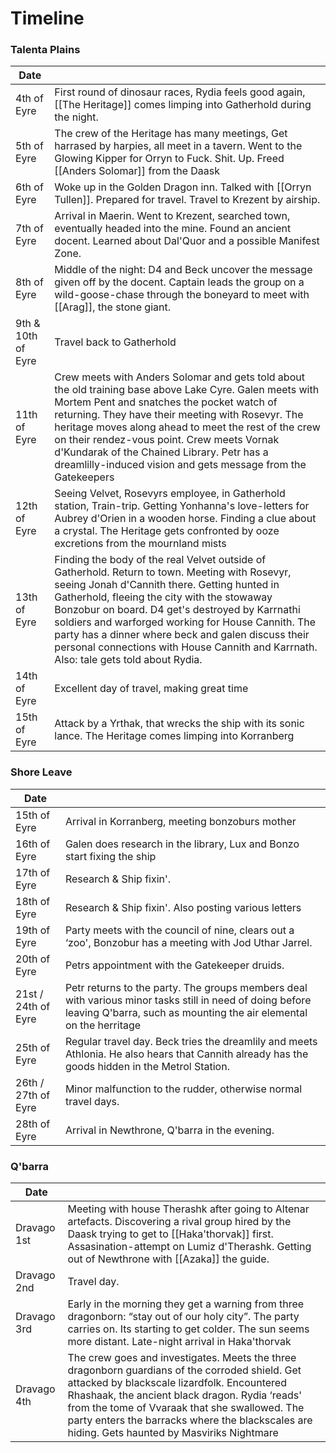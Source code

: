 # Timeline

### Talenta Plains

| Date | |
|-----|-----|
| 4th of Eyre | First round of dinosaur races, Rydia feels good again, [[The Heritage]] comes limping into Gatherhold during the night. |
| 5th of Eyre | The crew of the Heritage has many meetings, Get harrased by harpies, all meet in a tavern. Went to the Glowing Kipper for Orryn to Fuck. Shit. Up. Freed [[Anders Solomar]] from the Daask |
| 6th of Eyre | Woke up in the Golden Dragon inn. Talked with [[Orryn Tullen]]. Prepared for travel. Travel to Krezent by airship. |
| 7th of Eyre | Arrival in Maerin. Went to Krezent, searched town, eventually headed into the mine. Found an ancient docent. Learned about Dal'Quor and a possible Manifest Zone. |
| 8th of Eyre | Middle of the night: D4 and Beck uncover the message given off by the docent. Captain leads the group on a wild-goose-chase through the boneyard to meet with [[Arag]], the stone giant. |
| 9th & 10th of Eyre | Travel back to Gatherhold |
| 11th of Eyre | Crew meets with Anders Solomar and gets told about the old training base above Lake Cyre. Galen meets with Mortem Pent and snatches the pocket watch of returning. They have their meeting with Rosevyr. The heritage moves along ahead to meet the rest of the crew on their rendez-vous point. Crew meets Vornak d'Kundarak of the Chained Library. Petr has a dreamlilly-induced vision and gets message from the Gatekeepers |
| 12th of Eyre | Seeing Velvet, Rosevyrs employee, in Gatherhold station, Train-trip. Getting Yonhanna's love-letters for Aubrey d'Orien in a wooden horse. Finding a clue about a crystal. The Heritage gets confronted by ooze excretions from the mournland mists |
| 13th of Eyre | Finding the body of the real Velvet outside of Gatherhold. Return to town. Meeting with Rosevyr, seeing Jonah d'Cannith there. Getting hunted in Gatherhold, fleeing the city with the stowaway Bonzobur on board. D4 get's destroyed by Karrnathi soldiers and warforged working for House Cannith. The party has a dinner where beck and galen discuss their personal connections with House Cannith and Karrnath. Also: tale gets told about Rydia. |
| 14th of Eyre | Excellent day of travel, making great time |
| 15th of Eyre | Attack by a Yrthak, that wrecks the ship with its sonic lance. The Heritage comes limping into Korranberg |

### Shore Leave

| Date | |
| --- | --- |
| 15th of Eyre | Arrival in Korranberg, meeting bonzoburs mother |
| 16th of Eyre | Galen does research in the library, Lux and Bonzo start fixing the ship |
| 17th of Eyre | Research & Ship fixin'. |
| 18th of Eyre | Research & Ship fixin'. Also posting various letters |
| 19th of Eyre | Party meets with the council of nine, clears out a ‘zoo', Bonzobur has a meeting with Jod Uthar Jarrel. |
| 20th of Eyre | Petrs appointment with the Gatekeeper druids. |
| 21st / 24th of Eyre | Petr returns to the party. The groups members deal with various minor tasks still in need of doing before leaving Q'barra, such as mounting the air elemental on the herritage |
| 25th of Eyre | Regular travel day. Beck tries the dreamlily and meets Athlonia. He also hears that Cannith already has the goods hidden in the Metrol Station. |
| 26th / 27th of Eyre | Minor malfunction to the rudder, otherwise normal travel days. |
| 28th of Eyre | Arrival in Newthrone, Q'barra in the evening. |

### Q'barra

| Date | |
| --- | --- |
| Dravago 1st | Meeting with house Therashk after going to Altenar artefacts. Discovering a rival group hired by the Daask trying to get to [[Haka'thorvak]] first. Assasination-attempt on Lumiz d'Therashk. Getting out of Newthrone with [[Azaka]] the guide. |
| Dravago 2nd | Travel day. |
| Dravago 3rd | Early in the morning they get a warning from three dragonborn: “stay out of our holy city”. The party carries on. Its starting to get colder. The sun seems more distant. Late-night arrival in Haka'thorvak |
| Dravago 4th | The crew goes and investigates. Meets the three dragonborn guardians of the corroded shield. Get attacked by blackscale lizardfolk. Encountered Rhashaak, the ancient black dragon. Rydia ‘reads' from the tome of Vvaraak that she swallowed. The party enters the barracks where the blackscales are hiding. Gets haunted by Masviriks Nightmare |